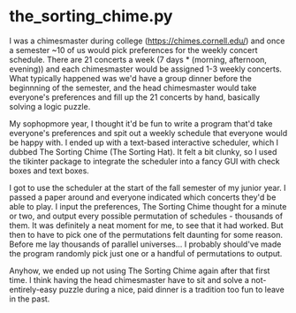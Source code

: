 # the_sorting_chime.py

I was a chimesmaster during college (https://chimes.cornell.edu/) and once a semester ~10 of us would pick preferences for the weekly concert schedule. There are 21 concerts a week (7 days * (morning, afternoon, evening)) and each chimesmaster would be assigned 1-3 weekly concerts. What typically happened was we'd have a group dinner before the beginnning of the semester, and the head chimesmaster would take everyone's preferences and fill up the 21 concerts by hand, basically solving a logic puzzle.

My sophopmore year, I thought it'd be fun to write a program that'd take everyone's preferences and spit out a weekly schedule that everyone would be happy with. I ended up with a text-based interactive scheduler, which I dubbed The Sorting Chime (The Sorting Hat). It felt a bit clunky, so I used the tikinter package to integrate the scheduler into a fancy GUI with check boxes and text boxes.

I got to use the scheduler at the start of the fall semester of my junior year. I passed a paper around and everyone indicated which concerts they'd be able to play. I input the preferences, The Sorting Chime thought for a minute or two, and output every possible permutation of schedules - thousands of them. It was definitely a neat moment for me, to see that it had worked. But then to have to pick one of the permutations felt daunting for some reason. Before me lay thousands of parallel universes... I probably should've made the program randomly pick just one or a handful of permutations to output.

Anyhow, we ended up not using The Sorting Chime again after that first time. I think having the head chimesmaster have to sit and solve a not-entirely-easy puzzle during a nice, paid dinner is a tradition too fun to leave in the past.
